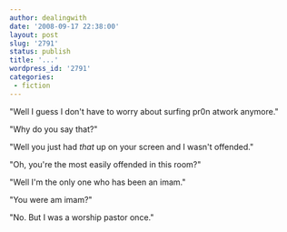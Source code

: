 ```yaml
---
author: dealingwith
date: '2008-09-17 22:38:00'
layout: post
slug: '2791'
status: publish
title: '...'
wordpress_id: '2791'
categories:
 - fiction
---
```


"Well I guess I don't have to worry about surfing pr0n atwork anymore."

"Why do you say that?"

"Well you just had _that_ up on your screen and I wasn't offended."

"Oh, you're the most easily offended in this room?"

"Well I'm the only one who has been an imam."

"You were am imam?"

"No. But I was a worship pastor once."

